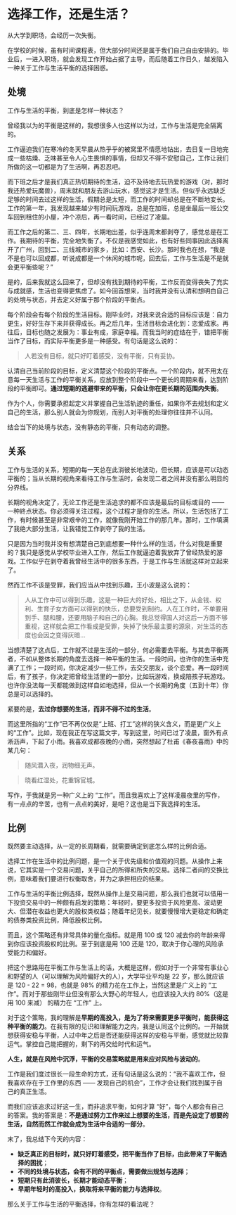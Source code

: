 # 选择工作，还是生活？

从大学到职场，会经历一次失衡。

在学校的时候，虽有时间课程表，但大部分时间还是属于我们自己自由安排的。毕业后，一进入职场，就会发现工作开始占据了主导，而后随着工作日久，越发陷入一种关于工作与生活平衡的选择困惑。

## 处境

工作与生活的平衡，到底是怎样一种状态？

曾经我以为的平衡是这样的，我想很多人也这样以为过，工作与生活是完全隔离的。

工作逼迫我们在寒冷的冬天早晨从热乎乎的被窝里不情愿地钻出，去日复一日地完成一些枯燥、乏味甚至令人心生畏惧的事情，但却又不得不安慰自己，工作让我们所做的这一切都是为了生活啊，再忍忍吧。

而下班之后才是我们真正热切期待的生活，迫不及待地去玩热爱的游戏（对，那时我还热爱玩魔兽），周末就和朋友去游山玩水，感觉这才是生活。但似乎永远缺乏足够的时间去过这样的生活，假期总是太短，而工作的时间却总是在不断地变长。工作的第一年，我发现越来越少有时间玩游戏，总是在加班，总是坐最后一班公交车回到租住的小屋，冲个凉后，再一看时间，已经过了凌晨。

而工作之后的第二、三、四年，长期地出差，似乎连周末都剥夺了，感觉总是在工作。我期待的平衡，完全地失衡了。不仅是我感觉如此，也有好些同事因此选择离开了广州，回到二、三线城市的家乡，比如：西安、长沙。那时我也在想，“我是不是也可以回成都，听说成都是一个休闲的城市呢，回去后，工作与生活是不是就会更平衡些呢？”

是的，后来我就这么回来了，但却没有找到期待的平衡，工作反而变得丧失了充实与成就感，生活也变得更焦虑了。如今回首想来，当时我并没有认清和想明白自己的处境与状态，并去定义好属于那个阶段的平衡点。

每个阶段会有每个阶段的生活目标。刚毕业时，对我来说合适的目标应该是：自力更生，好好生存下来并获得成长。再之后几年，生活目标会进化到：恋爱成家。再往后，目标也随之发展为：事业有成，家庭幸福。而我当时的症结在于，错把平衡当作了目标，而实际平衡更多是一种感受。有句话是这么说的：

> 人若没有目标，就只好盯着感受，没有平衡，只有妥协。

认清自己当前阶段的目标，定义清楚这个阶段的平衡点。一个阶段内，就不用太在意每一天生活与工作的平衡关系，应放到整个阶段中一个更长的周期来看，达到阶段的平衡即可。**通过短期的逃避带来的平衡，只会让你在更长期的范围内失衡**。

作为个人，你需要承担起定义并掌握自己生活轨迹的重任，如果你不去规划和定义自己的生活，那么别人就会为你规划，而别人对平衡的处理你往往并不认同。

结合当下的处境与状态，没有静态的平衡，只有动态的调整。

## 关系

工作与生活的关系，短期的每一天总在此消彼长地波动，但长期，应该是可以动态平衡的；当从长期的视角来看待工作与生活时，会发现二者之间并没有那么明显的分界线。

长期的视角决定了，无论工作还是生活追求的都不应该是最后的目标或目的 —— 一种終点状态。你必须得关注过程，这个过程才是你的生活。所以，生活包括了工作，有时候甚至是非常艰辛的工作，就像我刚开始工作的那几年。那时，工作填满了我绝大部分生活，让我错觉工作剥夺了我的生活。

只是因为当时我并没有想清楚自己到底想要一种什么样的生活，什么对我是重要的？我只是感觉从学校毕业进入工作，然后工作就逼迫着我放弃了曾经热爱的游戏。工作似乎在剥夺着我曾经生活中的很多东西，于是工作与生活就这样对立起来了。

然而工作不该是受罪，我们应当从中找到乐趣，王小波是这么说的：

> 人从工作中可以得到乐趣，这是一种巨大的好处，相比之下，从金钱、权利、生育子女方面可以得到的快乐，总要受到制约。人在工作时，不单要用到手、腿和腰，还要用脑子和自己的心胸。我总觉得国人对这后一方面不够重视，这样就会把工作看成是受罪，失掉了快乐最主要的源泉，对生活的态度也会因之变得灰暗…

当想清楚了这点后，工作就不过是生活的一部分，何必需要去平衡。与其去平衡两者，不如从整体长期的角度去选择一种平衡的生活。一段时间，也许你的生活中充满了工作；一段时间，你决定减少一些工作，去交交朋友，谈个恋爱。再一段时间后，有了孩子，你决定把曾经生活里的一部分，比如玩游戏，换成陪孩子玩游戏。也许你没法每一天都能做到这样自如地选择，但从一个长期的角度（五到十年）你总是可以选择的。

紧要的是，**去过你想要的生活，而非不得不过的生活**。

而这里所指的“工作”已不再仅仅是“上班、打工”这样的狭义含义，而是更广义上的“工作”。比如，现在我正在写这篇文字，写到这里，时间已过了凌晨，窗外有点淅沥声，下起了小雨。我喜欢成都夜晚的小雨，突然想起了杜甫《春夜喜雨》中的某几句：

> 随风潜入夜，润物细无声。

> 晓看红湿处，花重锦官城。

写作，于我就是另一种广义上的 “工作”。而且我喜欢上了这样凌晨夜里的写作，有一点点的辛苦，也有一点点的美好，是吧？这也是当下我选择的生活。

## 比例

既然要主动选择，从一定的长周期看，就需要确定到底怎么样的比例合适。

选择工作在生活中的比例问题，是一个关于优先级和价值观的问题。从操作上来说，它其实是一个交易问题，关乎自己的所得和所失的交易。选择二者间的交换比例，意味着我们要进行权衡取舍，并为之承担相应的结果。

工作与生活的平衡比例选择，既然从操作上是交易问题，那么我们也就可以借用一下投资交易中的一种颇有启发的策略：年轻时，要更多投资于风险更高、波动更大、但潜在收益也更大的股权类权益；随着年纪见长，就要慢慢增大更稳定和确定的债券类投资比例，降低股权比例。

而且，这个策略还有非常具体的量化指标。就是用 100 或 120 减去你的年龄来得到你应该投资股权的比例。至于到底是用 100 还是 120，取决于你心理的风险承受能力和偏好。

把这个思路用在平衡工作与生活上的话，大概是这样，假如对于一个非常有事业心和野望的人（可以理解为风险偏好大的人），大学毕业平均是 22 岁，那么就应该是 120 - 22 = 98，也就是 98% 的精力花在工作上，当然这里是广义上的 “工作”。而对于那些刚毕业但没有那么大野心的年轻人，也应该投入大约 80%（这是用 100 来减） 的精力在 “工作” 上。

对于这个策略，我的理解是**早期的高投入，是为了将来需要更多平衡时，能获得这种平衡的能力**。在我有限的见识和理解能力之内，我是认同这个比例的。一开始就想获得安稳与平衡，人过中年之后是否还能获得这样的安稳与平衡，感觉就比较靠运气。掌控自己能把握的，剩下的再交给时代和运气。

**人生，就是在风险中沉浮，平衡的交易策略就是用来应对风险与波动的**。

工作是我们度过很长一段生命的方式，还有句话是这么说的：“我不喜欢工作，但我喜欢存在于工作里的东西 —— 发现自己的机会”，工作才会让我们找到属于自己的真正生活。

而我们应该追求过好这一生，而非追求平衡，如何才算 “好”，每个人都会有自己的答案。我的答案是：**不是通过努力工作来过上想要的生活，而是先设定了想要的生活，自然而然工作就会成为生活中合适的一部分**。

末了，我总结下今天的内容：

- **缺乏真正的目标时，就只好盯着感受，把平衡当作了目标，由此带来了平衡选择的困扰**；
- **不同的处境与状态，会有不同的平衡点，需要做出规划与选择**；
- **短期只有此消彼长，长期才能动态平衡**；
- **早期年轻时的高投入，换取将来平衡的能力与选择权**。

那么关于工作与生活的平衡选择，你有怎样的看法呢？















































